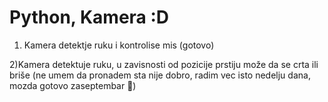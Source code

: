 # Python, Kamera :D

1) Kamera detektje ruku i kontrolise mis (gotovo)


2)Kamera detektuje ruku, u zavisnosti od pozicije prstiju
može da se crta ili briše (ne umem da pronadem sta nije dobro, radim vec isto nedelju dana, mozda gotovo zaseptembar 🐖)
